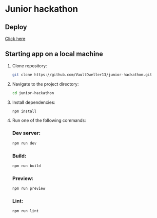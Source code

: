 # Junior hackathon

## Deploy

[Click here]()

## Starting app on a local machine

1. Clone repository:
   ```bash
   git clone https://github.com/VaultDweller13/junior-hackathon.git
   ```
2. Navigate to the project directory:

   ```bash
   cd junior-hackathon
   ```

3. Install dependencies:

   ```bash
   npm install
   ```

4. Run one of the following commands:

   ### Dev server:

   ```bash
   npm run dev
   ```

   ### Build:

   ```bash
   npm run build
   ```

   ### Preview:

   ```bash
   npm run preview
   ```

   ### Lint:

   ```bash
   npm run lint
   ```
